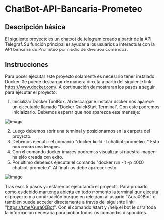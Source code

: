 # ChatBot-API-Bancaria-Prometeo

## Descripción básica

El siguiente proyecto es un chatbot de telegram creado a partir de la API Telegraf. Su función principal es ayudar a los usuarios a interactuar 
con la API bancaria de Prometeo por medio de diversos comandos.

## Instrucciones

Para poder ejecutar este proyecto solamente es necesario tener instalado Docker. Se puede descargar de manera directa a partir del siguiente link:
https://www.docker.com/. A continuación de mostraran los pasos a seguir para ejecutar el proyecto:

1. Inicializar Docker ToolBox. Al descargar e instalar docker nos aparece un ejecutable llamado "Docker QuickStart Terminal". Con este podremos inicializarlo.
Debemos esperar que nos aparezca este mensaje:

![image](https://user-images.githubusercontent.com/81883195/192748564-356f0a60-c6e4-4f07-a322-4cd427b2612d.png)

2. Luego debemos abrir una terminal y posicionarnos en la carpeta del proyecto.
3. Debemos ejecutar el comando "docker build -t chatbot-prometeo ." Esto nos creara una imagen.
4. Con el comando docker images podremos visualizar si nuestra imagen ha sido creada con exito.
5. Por ultimo debemos ejecutar el comando "docker run -it -p 4000 chatbot-prometeo". Al final nos debe aparecer esto:

![image](https://user-images.githubusercontent.com/81883195/192753038-373cfd7f-4f4e-4b2d-8c03-1530b34f8e3d.png)

Tras esos 5 pasos ya estaremos ejecutando el proyecto. Para probarlo como es debido mantenga abierta en todo momento la terminal que ejecuta el proyecto y
a continuación busque en telegram al usuario "Gura00Bot" o también puede acceder directamente a traves del siguiente link: "https://t.me/Gura00Bot".
Con el comando /start y /help el bot le dara toda la información necesaria para probar todos los comandos disponibles.
